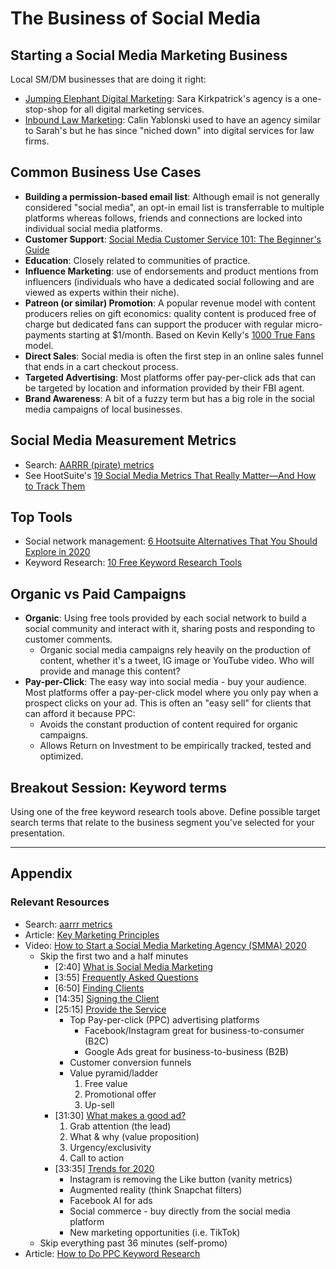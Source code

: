 # The Business of Social Media
## Starting a Social Media Marketing Business
Local SM/DM businesses that are doing it right:
- [Jumping Elephant Digital Marketing](https://jumpingelephant.guru/): Sara Kirkpatrick's agency is a one-stop-shop for all digital marketing services.
- [Inbound Law Marketing](https://www.inboundlawmarketing.com/): Calin Yablonski used to have an agency similar to Sarah's but he has since "niched down" into digital services for law firms.

## Common Business Use Cases
- **Building a permission-based email list**: Although email is not generally considered "social media", an opt-in email list is transferrable to multiple platforms whereas follows, friends and connections are locked into individual social media platforms.
- **Customer Support**: [Social Media Customer Service 101: The Beginner's Guide](https://blog.hubspot.com/service/social-media-customer-service)
- **Education**: Closely related to communities of practice.
- **Influence Marketing**: use of endorsements and product mentions from influencers (individuals who have a dedicated social following and are viewed as experts within their niche).
- **Patreon (or similar) Promotion**: A popular revenue model with content producers relies on gift economics: quality content is produced free of charge but dedicated fans can support the producer with regular micro-payments starting at $1/month. Based on Kevin Kelly's [1000 True Fans](https://kk.org/thetechnium/1000-true-fans/) model.
- **Direct Sales**: Social media is often the first step in an online sales funnel that ends in a cart 
checkout process.
- **Targeted Advertising**: Most platforms offer pay-per-click ads that can be targeted by location and information provided by their FBI agent.
- **Brand Awareness**: A bit of a fuzzy term but has a big role in the social media campaigns of local businesses.

## Social Media Measurement Metrics
- Search: [AARRR (pirate) metrics](https://www.google.com/search?q=aarrr+metrics)
- See HootSuite's [19 Social Media Metrics That Really Matter—And How to Track Them](https://blog.hootsuite.com/social-media-metrics/)

## Top Tools
- Social network management: [6 Hootsuite Alternatives That You Should Explore in 2020](https://makeawebsitehub.com/hootsuite-alternatives/)
- Keyword Research: [10 Free Keyword Research Tools](https://ahrefs.com/blog/free-keyword-research-tools)

## Organic vs Paid Campaigns
- **Organic**: Using free tools provided by each social network to build a social community and interact with it, sharing posts and responding to customer comments.
  - Organic social media campaigns rely heavily on the production of content, whether it's a tweet, IG image or YouTube video. Who will provide and manage this content?
- **Pay-per-Click**: The easy way into social media - buy your audience. Most platforms offer a pay-per-click model where you only pay when a prospect clicks on your ad. This is often an "easy sell" for clients that can afford it because PPC:
  - Avoids the constant production of content required for organic campaigns.
  - Allows Return on Investment to be empirically tracked, tested and optimized.

## Breakout Session: Keyword terms
Using one of the free keyword research tools above. Define possible target search terms that relate to the business segment you've selected for your presentation.

---
## Appendix
### Relevant Resources
- Search: [aarrr metrics](https://www.google.com/search?q=aarrr+metrics)
- Article: [Key Marketing Principles](https://www.oberlo.ca/blog/marketing-principles)
- Video: [How to Start a Social Media Marketing Agency (SMMA) 2020](https://youtu.be/754pSl_wm1E)
  - Skip the first two and a half minutes
    - [2:40] [What is Social Media Marketing](https://youtu.be/754pSl_wm1E?t=160)
    - [3:55] [Frequently Asked Questions](https://youtu.be/754pSl_wm1E?t=238)
    - [6:50] [Finding Clients](https://youtu.be/754pSl_wm1E?t=412)
    - [14:35] [Signing the Client](https://youtu.be/754pSl_wm1E?t=877)
    - [25:15] [Provide the Service](https://youtu.be/754pSl_wm1E?t=1516)
      - Top Pay-per-click (PPC) advertising platforms
        - Facebook/Instagram great for business-to-consumer (B2C)
        - Google Ads great for business-to-business (B2B)
      - Customer conversion funnels
      - Value pyramid/ladder
          1. Free value
          2. Promotional offer
          3. Up-sell
    - [31:30] [What makes a good ad?](https://youtu.be/754pSl_wm1E?t=1890)
        1. Grab attention (the lead)
        2. What & why (value proposition)
        3. Urgency/exclusivity
        4. Call to action
    - [33:35] [Trends for 2020](https://youtu.be/754pSl_wm1E?t=2017)
      - Instagram is removing the Like button (vanity metrics)
      - Augmented reality (think Snapchat filters)
      - Facebook AI for ads
      - Social commerce - buy directly from the social media platform
      - New marketing opportunities (i.e. TikTok)
  - Skip everything past 36 minutes (self-promo)
- Article: [How to Do PPC Keyword Research](https://www.searchenginejournal.com/ppc-keyword-research/298625/)
